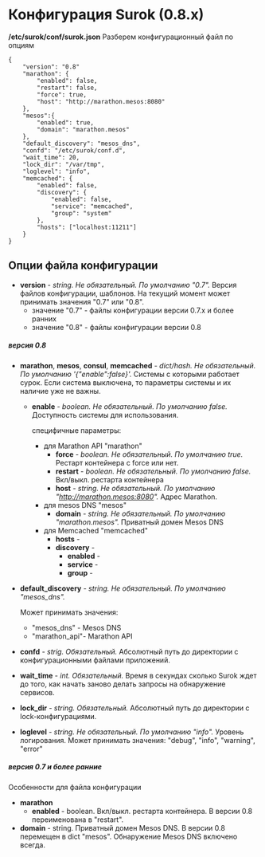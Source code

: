 # Конфигурация Surok (0.8.x)
**/etc/surok/conf/surok.json** Разберем конфигурационный файл по опциям
```
{
    "version": "0.8"
    "marathon": {
        "enabled": false,
        "restart": false,
        "force": true,
        "host": "http://marathon.mesos:8080"
    },
    "mesos":{
        "enabled": true,
        "domain": "marathon.mesos"
    },
    "default_discovery": "mesos_dns",
    "confd": "/etc/surok/conf.d",
    "wait_time": 20,
    "lock_dir": "/var/tmp",
    "loglevel": "info",
    "memcached": {
        "enabled": false,
        "discovery": {
            "enabled": false,
            "service": "memcached",
            "group": "system"
        },
        "hosts": ["localhost:11211"]
    }
}
```
## Опции файла конфигурации
* **version** - *string. Не обязательный. По умолчанию "0.7".*
Версия файлов конфигурации, шаблонов. На текущий момент может принимать значения "0.7" или "0.8".
  * значение "0.7" - файлы конфигурации версии 0.7.х и более ранних
  * значение "0.8" - файлы конфигурации версии 0.8

##### версия 0.8
* **marathon**, **mesos**, **consul**, **memcached** - *dict/hash. Не обязательный. По умолчанию '{"enable":false}'.*
Системы с которыми работает сурок. Если система выключена, то параметры системы и их наличие уже не важны.
  * **enable** - *boolean. Не обязательный. По умолчанию false.*
    Доступность системы для использования.

    специфичные параметры:
    * для Marathon API "marathon"
      * **force** - *boolean. Не обязательный. По умолчанию true.*
        Рестарт контейнера с force или нет.
      * **restart** - *boolean. Не обязательный. По умолчанию false.*
        Вкл/выкл. рестарта контейнера
      * **host** - *string. Не обязательный. По умолчанию "http://marathon.mesos:8080".*
        Адрес Marathon.
    * для mesos DNS "mesos"
      * **domain** - *string. Не обязательный. По умолчанию "marathon.mesos".*
        Приватный домен Mesos DNS
    * для Memcached "memcached"
      * **hosts** - 
      * **discovery** - 
        * **enabled** - 
        * **service** - 
        * **group** - 
* **default_discovery** - *string. Не обязательный. По умолчанию "mesos_dns".*

  Может принимать значения:
  * "mesos_dns" - Mesos DNS
  * "marathon_api"- Marathon API
* **confd** - *strig. Обязательный.*
  Абсолютный путь до директории с конфигурационными файлами приложений.
* **wait_time** - *int. Обязательный.*
  Время в секундах сколько Surok ждет до того, как начать заново делать запросы на обнаружение сервисов.
* **lock_dir** - *string. Обязательный.*
  Абсолютный путь до директории с lock-конфигурациями.
* **loglevel** - *string. Не обязательный. По умолчанию "info".*
  Уровень логирования. Может принимать значения: "debug", "info", "warning", "error"

##### версия 0.7 и более ранние
Особенности для файла конфигурации
* **marathon**
  * **enabled** - boolean. Вкл/выкл. рестарта контейнера. В версии 0.8 переименована в "restart".
* **domain** - string. Приватный домен Mesos DNS. В версии 0.8 перемещен в dict "mesos".
  Обнаружение Mesos DNS включено всегда.

